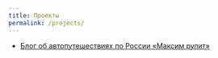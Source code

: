 ```yaml
---
title: Проекты
permalink: /projects/
---
```


* [Блог об автопутешествиях по России «Максим рулит»](https://maximisdriving.com)
